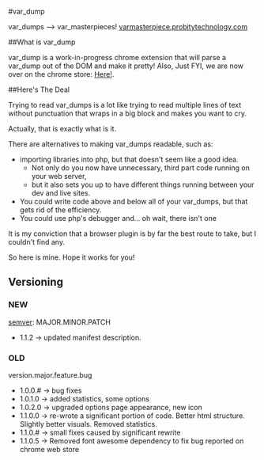 #var_dump

var_dumps --> var_masterpieces!
[varmasterpiece.probitytechnology.com](http://varMasterpiece.probitytechnology.com)

##What is var_dump

var_dump is a work-in-progress chrome extension that will parse a var_dump out of the DOM and make it pretty!
Also, Just FYI, we are now over on the chrome store: [Here!](https://chrome.google.com/webstore/detail/varmasterpiece/chfhddogiigmfpkcmgfpolalagdcamkl).

##Here's The Deal

Trying to read var_dumps is a lot like trying to read multiple lines of text without punctuation that wraps in a big block and makes you want to cry.

Actually, that is exactly what is it.

There are alternatives to making var_dumps readable, such as:
* importing libraries into php, but that doesn't seem like a good idea.
  * Not only do you now have unnecessary, third part code running on your web server, 
  * but it also sets you up to have different things running between your dev and live sites.
* You could write code above and below all of your var_dumps, but that gets rid of the efficiency.
* You could use php's debugger and... oh wait, there isn't one

It is my conviction that a browser plugin is by far the best route to take, but I couldn't find any.

So here is mine. Hope it works for you!

## Versioning

### NEW
[semver](http://semver.org/): MAJOR.MINOR.PATCH

* 1.1.2 -> updated manifest description.

### OLD
version.major.feature.bug

* 1.0.0.# -> bug fixes
* 1.0.1.0 -> added statistics, some options
* 1.0.2.0 -> upgraded options page appearance, new icon
* 1.1.0.0 -> re-wrote a significant portion of code. Better html structure. Slightly better visuals. Removed statistics.
* 1.1.0.# -> small fixes caused by significant rewrite
* 1.1.0.5 -> Removed font awesome dependency to fix bug reported on chrome web store


